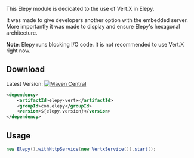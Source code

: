 This Elepy module is dedicated to the use of Vert.X in Elepy.

It was made to give developers another option with the embedded server. 
More importantly it was made to display and ensure Elepy's hexagonal architecture.


__Note__: Elepy runs blocking I/O code. It is not recommended to use Vert.X right now. 

## Download

Latest Version: [![Maven Central](https://maven-badges.herokuapp.com/maven-central/com.elepy/elepy/badge.svg)](https://search.maven.org/search?q=com.elepy)
```xml
<dependency>
    <artifactId>elepy-vertx</artifactId>
    <groupId>com.elepy</groupId>
    <version>${elepy.version}</version>
</dependency>
```


## Usage
```java
new Elepy().withHttpService(new VertxService()).start();
```

